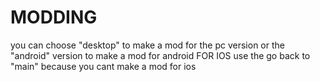 # MODDING
you can choose "desktop" to make a mod for the pc version or the "android" version to make a mod for android
FOR IOS use the go back to "main" because you cant make a mod for ios
